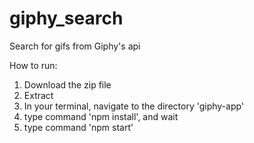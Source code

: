 # giphy_search
Search for gifs from Giphy's api

How to run:
1. Download the zip file
2. Extract
3. In your terminal, navigate to the directory 'giphy-app'
4. type command 'npm install', and wait
5. type command 'npm start'
